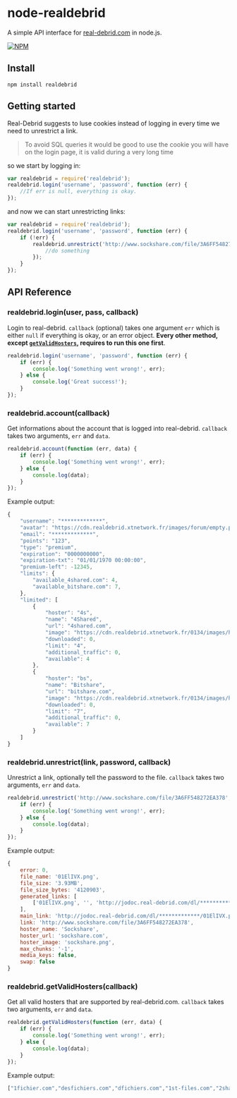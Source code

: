 # node-realdebrid
A simple API interface for [real-debrid.com](https://real-debrid.com/) in node.js.

[![NPM](https://nodei.co/npm/realdebrid.png?compact=true)](https://nodei.co/npm/realdebrid/)

## Install
    npm install realdebrid


## Getting started
Real-Debrid suggests to luse cookies instead of logging in every time we need to unrestrict a link.
> To avoid SQL queries it would be good to use the cookie you will have on the login page, it is valid during a very long time

so we start by logging in:
```javascript
var realdebrid = require('realdebrid');
realdebrid.login('username', 'password', function (err) {
    //If err is null, everything is okay.
});
```
and now we can start unrestricting links:
```javascript
var realdebrid = require('realdebrid');
realdebrid.login('username', 'password', function (err) {
    if (!err) {
        realdebrid.unrestrict('http://www.sockshare.com/file/3A6FF548272EA378', function (err, data) {
            //do something
        });
    }
});
```


## API Reference
### realdebrid.login(user, pass, callback)
Login to real-debrid. `callback` (optional) takes one argument `err` which is either `null` if everything is okay, or an error object. **Every other method, except [`getValidHosters`](#realdebridgetvalidhosterscallback), requires to run this one first**.
```javascript
realdebrid.login('username', 'password', function (err) {
    if (err) {
        console.log('Something went wrong!', err);
    } else {
        console.log('Great success!');
    }
});
```

### realdebrid.account(callback)
Get informations about the account that is logged into real-debrid. `callback` takes two arguments, `err` and `data`.
```javascript
realdebrid.account(function (err, data) {
    if (err) {
        console.log('Something went wrong!', err);
    } else {
        console.log(data);
    }
});
```
Example output:
```javascript
{
    "username": "*************",
    "avatar": "https://cdn.realdebrid.xtnetwork.fr/images/forum/empty.png",
    "email": "*************",
    "points": "123",
    "type": "premium",
    "expiration": "0000000000",
    "expiration-txt": "01/01/1970 00:00:00",
    "premium-left": -12345,
    "limits": {
        "available_4shared.com": 4,
        "available_bitshare.com": 7,
    },
    "limited": [
        {
            "hoster": "4s",
            "name": "4Shared",
            "url": "4shared.com",
            "image": "https://cdn.realdebrid.xtnetwork.fr/0134/images/hosters/4shared.png",
            "downloaded": 0,
            "limit": "4",
            "additional_traffic": 0,
            "available": 4
        },
        {
            "hoster": "bs",
            "name": "Bitshare",
            "url": "bitshare.com",
            "image": "https://cdn.realdebrid.xtnetwork.fr/0134/images/hosters/bitshare.png",
            "downloaded": 0,
            "limit": "7",
            "additional_traffic": 0,
            "available": 7
        }
    ]
}
```

### realdebrid.unrestrict(link, password, callback)
Unrestrict a link, optionally tell the password to the file. `callback` takes two arguments, `err` and `data`.
```javascript
realdebrid.unrestrict('http://www.sockshare.com/file/3A6FF548272EA378', function (err, data) {
    if (err) {
        console.log('Something went wrong!', err);
    } else {
        console.log(data);
    }
});
```
Example output:
```javascript
{ 
    error: 0,
    file_name: '01ElIVX.png',
    file_size: '3.93MB',
    file_size_bytes: '4120903',
    generated_links: [
        ['01ElIVX.png', '', 'http://jodoc.real-debrid.com/dl/*************/01ElIVX.png']
    ],
    main_link: 'http://jodoc.real-debrid.com/dl/*************/01ElIVX.png',
    link: 'http://www.sockshare.com/file/3A6FF548272EA378',
    hoster_name: 'Sockshare',
    hoster_url: 'sockshare.com',
    hoster_image: 'sockshare.png',
    max_chunks: '-1',
    media_keys: false,
    swap: false
}
```

### realdebrid.getValidHosters(callback)
Get all valid hosters that are supported by real-debrid.com. `callback` takes two arguments, `err` and `data`.
```javascript
realdebrid.getValidHosters(function (err, data) {
    if (err) {
        console.log('Something went wrong!', err);
    } else {
        console.log(data);
    }
});
```
Example output:
```javascript
["1fichier.com","desfichiers.com","dfichiers.com","1st-files.com","2shared.com","4shared.com","allmyvideos.net","asfile.com","bayfiles.com","beststreams.net","bitshare.com","canalplus.fr","catshare.net","cbs.com","crocko.com","cwtv.com","datafile.com","datafilehost.com","datei.to","ddlstorage.com","depfile.com","i-filez.com","divxstage.eu","dizzcloud.com","dl.free.fr","easybytez.com","extmatrix.com","filecloud.io","filefactory.com","fileflyer.com","filemonkey.in","fileom.com","fileover.net","fileparadox.in","filepost.com","filerio.com","filesabc.com","filesflash.com","filesflash.net","filesmonster.com","fileswap.com","putlocker.com","firedrive.com","freakshare.net","gigapeta.com","gigasize.com","gulfup.com","hugefiles.net","hulkshare.com","hulu.com","jumbofiles.com","junocloud.me","keep2share.cc","k2s.cc","keep2s.cc","k2share.cc","letitbit.net","load.to","luckyshare.net","mediafire.com","mega.co.nz","megashares.com","mixturevideo.com","mixturecloud.com","movshare.net","netload.in","novamov.com","nowdownload.eu","nowdownload.ch","nowdownload.sx","nowdownload.ag","nowdownload.at","nowvideo.eu","nowvideo.ch","nowvideo.sx","nowvideo.ag","nowvideo.at","oboom.com","purevid.com","rapidgator.net","rg.to","rapidshare.com","rarefile.net","redbunker.net","redtube.com","rutube.ru","scribd.com","secureupload.eu","sendspace.com","share-online.biz","shareflare.net","sky.fm","sockshare.com","soundcloud.com","speedyshare.com","lumfile.com","terafile.co","turbobit.net","tusfiles.net","ulozto.net","ultramegabit.com","unibytes.com","uploadable.ch","uploadc.com","uploaded.to","uploaded.net","ul.to","uploadhero.co","uploadhero.com","uploading.com","uploadlux.com","upstore.net","uptobox.com","userporn.com","veevr.com","vimeo.com","vip-file.com","wat.tv","youporn.com","youtube.com","yunfile.com","zippyshare.com"]
```
